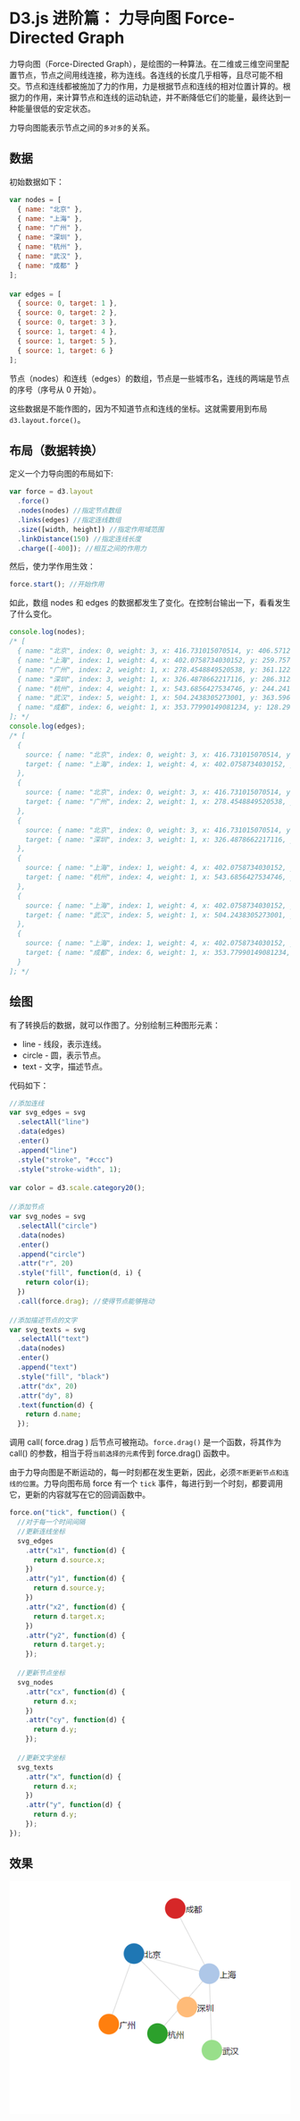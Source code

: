 # D3.js 进阶篇： 力导向图 Force-Directed Graph

力导向图（Force-Directed Graph），是绘图的一种算法。在二维或三维空间里配置节点，节点之间用线连接，称为连线。各连线的长度几乎相等，且尽可能不相交。节点和连线都被施加了力的作用，力是根据节点和连线的相对位置计算的。根据力的作用，来计算节点和连线的运动轨迹，并不断降低它们的能量，最终达到一种能量很低的安定状态。

力导向图能表示节点之间的`多对多`的关系。

## 数据

初始数据如下：

```js
var nodes = [
  { name: "北京" },
  { name: "上海" },
  { name: "广州" },
  { name: "深圳" },
  { name: "杭州" },
  { name: "武汉" },
  { name: "成都" }
];

var edges = [
  { source: 0, target: 1 },
  { source: 0, target: 2 },
  { source: 0, target: 3 },
  { source: 1, target: 4 },
  { source: 1, target: 5 },
  { source: 1, target: 6 }
];
```

节点（nodes）和连线（edges）的数组，节点是一些城市名，连线的两端是节点的序号（序号从 0 开始）。

这些数据是不能作图的，因为不知道节点和连线的坐标。这就需要用到布局 `d3.layout.force()`。

## 布局（数据转换）

定义一个力导向图的布局如下:

```js
var force = d3.layout
  .force()
  .nodes(nodes) //指定节点数组
  .links(edges) //指定连线数组
  .size([width, height]) //指定作用域范围
  .linkDistance(150) //指定连线长度
  .charge([-400]); //相互之间的作用力
```

然后，使力学作用生效：

```js
force.start(); //开始作用
```

如此，数组 nodes 和 edges 的数据都发生了变化。在控制台输出一下，看看发生了什么变化。

```js
console.log(nodes);
/* [
  { name: "北京", index: 0, weight: 3, x: 416.731015070514, y: 406.571216379642, px: 416.75777165133513, py: 406.5221099724545 },
  { name: "上海", index: 1, weight: 4, x: 402.0758734030152, y: 259.7579381041645, px: 402.03095126848456, py: 259.78361262167084 },
  { name: "广州", index: 2, weight: 1, x: 278.4548849520538, y: 361.12224108667823, px: 278.5138322989122, py: 361.13015444417437 },
  { name: "深圳", index: 3, weight: 1, x: 326.4878662217116, y: 286.31234859227766, px: 326.51086981745925, py: 286.34634439991936 },
  { name: "杭州", index: 4, weight: 1, x: 543.6856427534746, y: 244.24188182041308, px: 543.6082604344327, py: 244.2377531694227 },
  { name: "武汉", index: 5, weight: 1, x: 504.2438305273001, y: 363.5960492555496, px: 504.21360420259936, py: 363.53697194368715 },
  { name: "成都", index: 6, weight: 1, x: 353.77990149081234, y: 128.2949171803144, px: 353.8333046085525, py: 128.31993227999467 }
]; */
console.log(edges);
/* [
  {
    source: { name: "北京", index: 0, weight: 3, x: 416.731015070514, y: 406.571216379642, px: 416.75777165133513, py: 406.5221099724545 },
    target: { name: "上海", index: 1, weight: 4, x: 402.0758734030152, y: 259.7579381041645, px: 402.03095126848456, py: 259.78361262167084 }
  },
  {
    source: { name: "北京", index: 0, weight: 3, x: 416.731015070514, y: 406.571216379642, px: 416.75777165133513, py: 406.5221099724545 },
    target: { name: "广州", index: 2, weight: 1, x: 278.4548849520538, y: 361.12224108667823, px: 278.5138322989122, py: 361.13015444417437 }
  },
  {
    source: { name: "北京", index: 0, weight: 3, x: 416.731015070514, y: 406.571216379642, px: 416.75777165133513, py: 406.5221099724545 },
    target: { name: "深圳", index: 3, weight: 1, x: 326.4878662217116, y: 286.31234859227766, px: 326.51086981745925, py: 286.34634439991936 }
  },
  {
    source: { name: "上海", index: 1, weight: 4, x: 402.0758734030152, y: 259.7579381041645, px: 402.03095126848456, py: 259.78361262167084 },
    target: { name: "杭州", index: 4, weight: 1, x: 543.6856427534746, y: 244.24188182041308, px: 543.6082604344327, py: 244.2377531694227 }
  },
  {
    source: { name: "上海", index: 1, weight: 4, x: 402.0758734030152, y: 259.7579381041645, px: 402.03095126848456, py: 259.78361262167084 },
    target: { name: "武汉", index: 5, weight: 1, x: 504.2438305273001, y: 363.5960492555496, px: 504.21360420259936, py: 363.53697194368715 }
  },
  {
    source: { name: "上海", index: 1, weight: 4, x: 402.0758734030152, y: 259.7579381041645, px: 402.03095126848456, py: 259.78361262167084 },
    target: { name: "成都", index: 6, weight: 1, x: 353.77990149081234, y: 128.2949171803144, px: 353.8333046085525, py: 128.31993227999467 }
  }
]; */
```

## 绘图

有了转换后的数据，就可以作图了。分别绘制三种图形元素：

- line - 线段，表示连线。
- circle - 圆，表示节点。
- text - 文字，描述节点。

代码如下：

```js
//添加连线
var svg_edges = svg
  .selectAll("line")
  .data(edges)
  .enter()
  .append("line")
  .style("stroke", "#ccc")
  .style("stroke-width", 1);

var color = d3.scale.category20();

//添加节点
var svg_nodes = svg
  .selectAll("circle")
  .data(nodes)
  .enter()
  .append("circle")
  .attr("r", 20)
  .style("fill", function(d, i) {
    return color(i);
  })
  .call(force.drag); //使得节点能够拖动

//添加描述节点的文字
var svg_texts = svg
  .selectAll("text")
  .data(nodes)
  .enter()
  .append("text")
  .style("fill", "black")
  .attr("dx", 20)
  .attr("dy", 8)
  .text(function(d) {
    return d.name;
  });
```

调用 call( force.drag ) 后节点可被拖动。`force.drag()` 是一个函数，将其作为 call() 的参数，相当于将`当前选择的元素`传到 force.drag() 函数中。

由于力导向图是不断运动的，每一时刻都在发生更新，因此，必须`不断更新节点和连线的位置`。力导向图布局 force 有一个 `tick` 事件，每进行到一个时刻，都要调用它，更新的内容就写在它的回调函数中。

```js
force.on("tick", function() {
  //对于每一个时间间隔
  //更新连线坐标
  svg_edges
    .attr("x1", function(d) {
      return d.source.x;
    })
    .attr("y1", function(d) {
      return d.source.y;
    })
    .attr("x2", function(d) {
      return d.target.x;
    })
    .attr("y2", function(d) {
      return d.target.y;
    });

  //更新节点坐标
  svg_nodes
    .attr("cx", function(d) {
      return d.x;
    })
    .attr("cy", function(d) {
      return d.y;
    });

  //更新文字坐标
  svg_texts
    .attr("x", function(d) {
      return d.x;
    })
    .attr("y", function(d) {
      return d.y;
    });
});
```

## 效果

![力导向图](./img/force.jpg)
